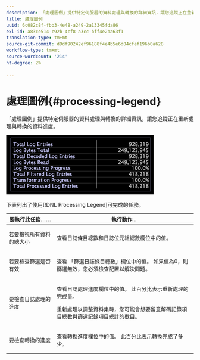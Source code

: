 ```yaml
---
description: 「處理圖例」提供特定伺服器的資料處理與轉換的詳細資訊，讓您追蹤正在重新處理與轉換的資料進度。
title: 處理圖例
uuid: 6c082c8f-fbb3-4e48-a249-2a13345fda86
exl-id: a83ce514-c92b-4cf8-a3cc-bff4e2ba63f1
translation-type: tm+mt
source-git-commit: d9df90242ef96188f4e4b5e6d04cfef196b0a628
workflow-type: tm+mt
source-wordcount: '214'
ht-degree: 2%

---
```


# 處理圖例{#processing-legend}

「處理圖例」提供特定伺服器的資料處理與轉換的詳細資訊，讓您追蹤正在重新處理與轉換的資料進度。

![](assets/vis_ProcessingLegend.png)

下表列出了使用[!DNL Processing Legend]可完成的任務。

<table id="table_6149250C44B14C44A3CB1CEF68B280C6"> 
 <thead> 
  <tr> 
   <th colname="col1" class="entry"> 要執行此任務…… </th> 
   <th colname="col2" class="entry"> 執行動作... </th> 
  </tr> 
 </thead>
 <tbody> 
  <tr> 
   <td colname="col1"> <p>若要檢視所有資料的總大小 </p> </td> 
   <td colname="col2"> <p>查看<span class="wintitle">日誌條目總數</span>和<span class="wintitle">日誌位元組總數</span>欄位中的值。 </p> </td> 
  </tr> 
  <tr> 
   <td colname="col1"> <p>若要檢查篩選是否有效 </p> </td> 
   <td colname="col2"> <p>查看<span class="wintitle"> 「篩選日誌條目總數</span>」欄位中的值。 如果值為0，則篩選無效，您必須檢查配置以解決問題。 </p> </td> 
  </tr> 
  <tr> 
   <td colname="col1"> <p>要檢查日誌處理的進度 </p> </td> 
   <td colname="col2"> <p>查看<span class="wintitle">日誌處理進度</span>欄位中的值。 此百分比表示重新處理的完成量。 </p> <p>重新處理以調整資料集時，您可能會想要留意<span class="wintitle">解碼記錄項目總數</span>與<span class="wintitle">篩選記錄項目總計</span>的數目。 </p> </td> 
  </tr> 
  <tr> 
   <td colname="col1"> <p>要檢查轉換的進度 </p> </td> 
   <td colname="col2"> <p>查看<span class="wintitle">轉換進度</span>欄位中的值。 此百分比表示轉換完成了多少。 </p> </td> 
  </tr> 
 </tbody> 
</table>

